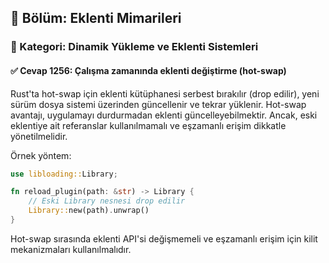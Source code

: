 ## 📘 Bölüm: Eklenti Mimarileri  
### 🔹 Kategori: Dinamik Yükleme ve Eklenti Sistemleri  
#### ✅ Cevap 1256: Çalışma zamanında eklenti değiştirme (hot-swap)

Rust'ta hot-swap için eklenti kütüphanesi serbest bırakılır (drop edilir), yeni sürüm dosya sistemi üzerinden güncellenir ve tekrar yüklenir. Hot-swap avantajı, uygulamayı durdurmadan eklenti güncelleyebilmektir. Ancak, eski eklentiye ait referanslar kullanılmamalı ve eşzamanlı erişim dikkatle yönetilmelidir.

Örnek yöntem:
```rust
use libloading::Library;

fn reload_plugin(path: &str) -> Library {
    // Eski Library nesnesi drop edilir
    Library::new(path).unwrap()
}
```

Hot-swap sırasında eklenti API'si değişmemeli ve eşzamanlı erişim için kilit mekanizmaları kullanılmalıdır.
